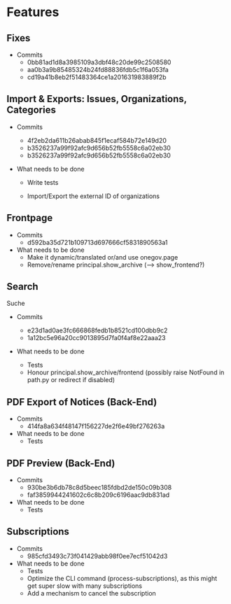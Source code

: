 # Features

## Fixes

- Commits
  - 0bb81ad1d8a3985109a3dbf48c20de99c2508580
  - aa0b3a9b85485324b24fd88836fdb5c1f6a053fa
  - cd19a41b8eb2f51483364ce1a201631983889f2b

## Import & Exports: Issues, Organizations, Categories

- Commits

  - 4f2eb2da611b26abab845f1ecaf584b72e149d20
  - b3526237a99f92afc9d656b52fb5558c6a02eb30
  - b3526237a99f92afc9d656b52fb5558c6a02eb30

- What needs to be done

  - Write tests

  - Import/Export the external ID of organizations

## Frontpage

- Commits
  - d592ba35d721b109713d697666cf5831890563a1
- What needs to be done
  - Make it dynamic/translated or/and use onegov.page
  - Remove/rename principal.show_archive (--> show_frontend?)

## Search

Suche

- Commits
  - e23d1ad0ae3fc666868fedb1b8521cd100dbb9c2
  - 1a12bc5e96a20cc9013895d7fa0f4af8e22aaa23

- What needs to be done
  - Tests
  - Honour principal.show_archive/frontend (possibly raise NotFound in path.py or redirect if disabled)

## PDF Export of Notices (Back-End) 

- Commits
  - 414fa8a634f48147f156227de2f6e49bf276263a
- What needs to be done
  - Tests

## PDF Preview (Back-End)

- Commits
  - 930be3b6db78c8d5beec185fdbd2de150c09b308
  - faf3859944241602c6c8b209c6196aac9db831ad
- What needs to be done
  - Tests

## Subscriptions

- Commits
  - 985cfd3493c73f041429abb98f0ee7ecf51042d3
- What needs to be done
  - Tests
  - Optimize the CLI command (process-subscriptions), as this might get super slow with many subscriptions
  - Add a mechanism to cancel the subscription